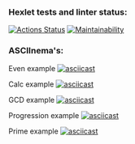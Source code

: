 ### Hexlet tests and linter status:

[![Actions Status](https://github.com/exicc/java-project-61/workflows/hexlet-check/badge.svg)](https://github.com/exicc/java-project-61/actions)
[![Maintainability](https://api.codeclimate.com/v1/badges/f4ed57ac46ee52dc4dde/maintainability)](https://codeclimate.com/github/exicc/java-project-61/maintainability)

### ASCIInema's:

Even example
[![asciicast](https://asciinema.org/a/SqS2ZcIUyWcAEGku1F9bTW4G5.svg)](https://asciinema.org/a/SqS2ZcIUyWcAEGku1F9bTW4G5)

Calc example
[![asciicast](https://asciinema.org/a/LRWfJM2H5iHtPWDKTNaFadE2q.svg)](https://asciinema.org/a/LRWfJM2H5iHtPWDKTNaFadE2q)

GCD example
[![asciicast](https://asciinema.org/a/UFIUgwCDiOM6lJrz1HtQmNQWd.svg)](https://asciinema.org/a/UFIUgwCDiOM6lJrz1HtQmNQWd)

Progression example
[![asciicast](https://asciinema.org/a/RvWMsXA2CGmZum0UVLJZT1Y1F.svg)](https://asciinema.org/a/RvWMsXA2CGmZum0UVLJZT1Y1F)

Prime example
[![asciicast](https://asciinema.org/a/yyJaM2OespXVQmi2DfIRbfvKh.svg)](https://asciinema.org/a/yyJaM2OespXVQmi2DfIRbfvKh)